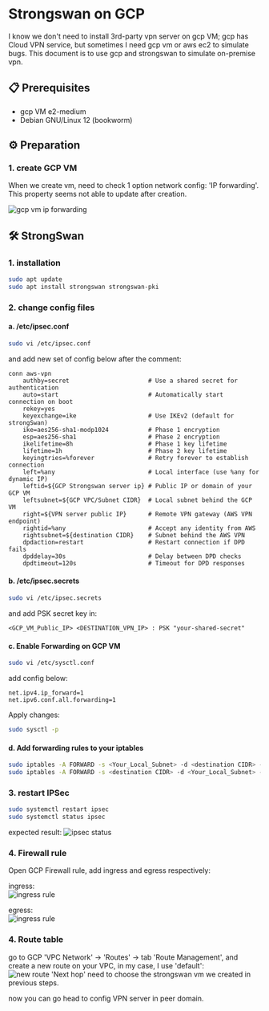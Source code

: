 # Strongswan on GCP

I know we don't need to install 3rd-party vpn server on gcp VM; gcp has Cloud VPN service, but sometimes I need gcp vm or aws ec2 to simulate bugs. This document is to use gcp and strongswan to simulate on-premise vpn.  


## 📋 Prerequisites

- gcp VM e2-medium
- Debian GNU/Linux 12 (bookworm)

## ⚙️ Preparation

### 1. create GCP VM
When we create vm, need to check 1 option network config: 'IP forwarding'. This property seems not able to update after creation.

![gcp vm ip forwarding](./imgs/gcp-vm-ip-forwarding.png)

## 🛠️ StrongSwan

### 1. installation

```bash 
sudo apt update
sudo apt install strongswan strongswan-pki                
```

### 2. change config files

#### a. /etc/ipsec.conf
```bash
sudo vi /etc/ipsec.conf
```
and add new set of config below after the comment:
```properties
conn aws-vpn
    authby=secret                      # Use a shared secret for authentication
    auto=start                         # Automatically start connection on boot
    rekey=yes
    keyexchange=ike                    # Use IKEv2 (default for strongSwan)
    ike=aes256-sha1-modp1024           # Phase 1 encryption
    esp=aes256-sha1                    # Phase 2 encryption
    ikelifetime=8h                     # Phase 1 key lifetime
    lifetime=1h                        # Phase 2 key lifetime
    keyingtries=%forever               # Retry forever to establish connection
    left=%any                          # Local interface (use %any for dynamic IP)
    leftid=${GCP Strongswan server ip} # Public IP or domain of your GCP VM
    leftsubnet=${GCP VPC/Subnet CIDR}  # Local subnet behind the GCP VM
    right=${VPN server public IP}      # Remote VPN gateway (AWS VPN endpoint)
    rightid=%any                       # Accept any identity from AWS
    rightsubnet=${destination CIDR}    # Subnet behind the AWS VPN
    dpdaction=restart                  # Restart connection if DPD fails
    dpddelay=30s                       # Delay between DPD checks
    dpdtimeout=120s                    # Timeout for DPD responses
```

#### b. /etc/ipsec.secrets
```bash
sudo vi /etc/ipsec.secrets
```
and add PSK secret key in:
```
<GCP_VM_Public_IP> <DESTINATION_VPN_IP> : PSK "your-shared-secret"
```

#### c. Enable Forwarding on GCP VM
```bash
sudo vi /etc/sysctl.conf
```
add config below:
```
net.ipv4.ip_forward=1
net.ipv6.conf.all.forwarding=1
```
Apply changes:
```bash
sudo sysctl -p
```

#### d. Add forwarding rules to your iptables
```bash
sudo iptables -A FORWARD -s <Your_Local_Subnet> -d <destination CIDR> -j ACCEPT
sudo iptables -A FORWARD -s <destination CIDR> -d <Your_Local_Subnet> -j ACCEPT
```

### 3. restart IPSec

```bash 
sudo systemctl restart ipsec
sudo systemctl status ipsec
```
expected result:
![ipsec status](./imgs/ipsec-status.jpg)

### 4. Firewall rule

Open GCP Firewall rule, add ingress and egress respectively:

ingress:<br/>
![ingress rule](./imgs/gcp-ingress-rule.png)

egress:<br/>
![ingress rule](./imgs/gcp-egress-rule.png)

### 4. Route table

go to GCP 'VPC Network' -> 'Routes' -> tab 'Route Management', and create a new route on your VPC, in my case, I use 'default':<br/>
![new route](./imgs/gcp-route-table.png)
'Next hop' need to choose the strongswan vm we created in previous steps.

now you can go head to config VPN server in peer domain. 

